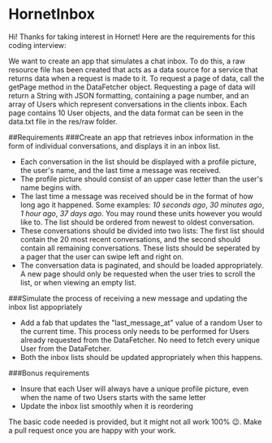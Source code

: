 # HornetInbox
Hi! Thanks for taking interest in Hornet!
Here are the requirements for this coding interview:

We want to create an app that simulates a chat inbox.
To do this, a raw resource file has been created that acts as a data source for a service that returns data when a request is made to it. To request a page of data, call the getPage method in the DataFetcher object. Requesting a page of data will return a String with JSON formatting, containing a page number, and an array of Users which represent conversations in the clients inbox. Each page contains 10 User objects, and the data format can be seen in the data.txt file in the res/raw folder.

##Requirements
###Create an app that retrieves inbox information in the form of individual conversations, and displays it in an inbox list. 
- Each conversation in the list should be displayed with a profile picture, the user's name, and the last time a message was received.
- The profile picture should consist of an upper case letter than the user's name begins with.
- The last time a message was received should be in the format of how long ago it happened. Some examples: _10 seconds ago_, _30 minutes ago_, _1 hour ago_, _37 days ago_. You may round these units however you would like to. The list should be ordered from newest to oldest conversation.
- These conversations should be divided into two lists: The first list should contain the 20 most recent conversations, and the second should contain all remaining conversations. These lists should be seperated by a pager that the user can swipe left and right on.
- The conversation data is paginated, and should be loaded appropriately. A new page should only be requested when the user tries to scroll the list, or when viewing an empty list.

###Simulate the process of receiving a new message and updating the inbox list appopriately
- Add a fab that updates the "last_message_at" value of a random User to the current time. This process only needs to be performed for Users already requested from the DataFetcher. No need to fetch every unique User from the DataFetcher.
- Both the inbox lists should be updated appropriately when this happens.

###Bonus requirements
- Insure that each User will always have a unique profile picture, even when the name of two Users starts with the same letter
- Update the inbox list smoothly when it is reordering

The basic code needed is provided, but it might not all work 100% 😉.
Make a pull request once you are happy with your work.
